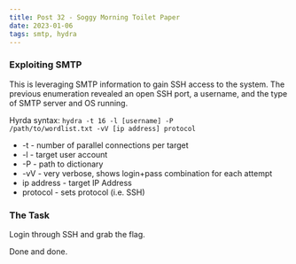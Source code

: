 ```yaml
---
title: Post 32 - Soggy Morning Toilet Paper
date: 2023-01-06
tags: smtp, hydra
---
```

### Exploiting SMTP
This is leveraging SMTP information to gain SSH access to the system. The previous enumeration revealed an open SSH port, a username, and the type of SMTP server and OS running. 

Hyrda syntax:
<code>hydra -t 16 -l [username] -P /path/to/wordlist.txt -vV [ip address] protocol</code>

- -t - number of parallel connections per target
- -l - target user account
- -P - path to dictionary
- -vV - very verbose, shows login+pass combination for each attempt
- ip address - target IP Address
- protocol - sets protocol (i.e. SSH)

### The Task
Login through SSH and grab the flag. 

Done and done.